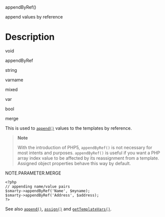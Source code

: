 appendByRef()

append values by reference

Description
===========

void

appendByRef

string

varname

mixed

var

bool

merge

This is used to [`append()`](#api.append) values to the templates by
reference.

> **Note**
>
> With the introduction of PHP5, `appendByRef()` is not necessary for
> most intents and purposes. `appendByRef()` is useful if you want a PHP
> array index value to be affected by its reassignment from a template.
> Assigned object properties behave this way by default.

NOTE.PARAMETER.MERGE

    <?php
    // appending name/value pairs
    $smarty->appendByRef('Name', $myname);
    $smarty->appendByRef('Address', $address);
    ?>

See also [`append()`](#api.append), [`assign()`](#api.assign) and
[`getTemplateVars()`](#api.get.template.vars).
